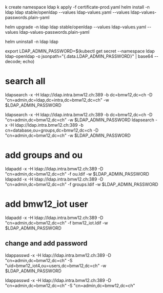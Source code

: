 
k create namespace ldap
k apply -f certificate-prod.yaml
helm install -n ldap ldap stable/openldap --values ldap-values.yaml --values ldap-values-passwords.plain-yaml

helm upgrade -n ldap ldap stable/openldap --values ldap-values.yaml --values ldap-values-passwords.plain-yaml


helm uninstall -n ldap ldap


export LDAP_ADMIN_PASSWORD=$(kubectl get secret --namespace ldap ldap-openldap -o jsonpath="{.data.LDAP_ADMIN_PASSWORD}" | base64 --decode; echo)
# search all
ldapsearch -x -H ldap://ldap.intra.bmw12.ch:389 -b dc=bmw12,dc=ch -D "cn=admin,dc=ldap,dc=intra,dc=bmw12,dc=ch" -w $LDAP_ADMIN_PASSWORD


ldapsearch -x -H ldap://ldap.intra.bmw12.ch:389 -b dc=bmw12,dc=ch -D "cn=admin,dc=bmw12,dc=ch" -w $LDAP_ADMIN_PASSWORD
ldapsearch -x -H ldap://ldap.intra.bmw12.ch:389 -b cn=database,ou=groups,dc=bmw12,dc=ch -D "cn=admin,dc=bmw12,dc=ch" -w $LDAP_ADMIN_PASSWORD


# add groups and ou
ldapadd -x -H ldap://ldap.intra.bmw12.ch:389 -D "cn=admin,dc=bmw12,dc=ch" -f ou.ldif -w $LDAP_ADMIN_PASSWORD
ldapadd -x -H ldap://ldap.intra.bmw12.ch:389 -D "cn=admin,dc=bmw12,dc=ch" -f groups.ldif -w $LDAP_ADMIN_PASSWORD


# add bmw12_iot user
ldapadd -x -H ldap://ldap.intra.bmw12.ch:389 -D "cn=admin,dc=bmw12,dc=ch" -f bmw12_iot.ldif -w $LDAP_ADMIN_PASSWORD

## change and add password
ldappasswd -x -H ldap://ldap.intra.bmw12.ch:389 -D "cn=admin,dc=bmw12,dc=ch" -S "uid=bmw12_iot4,ou=users,dc=bmw12,dc=ch"  -w $LDAP_ADMIN_PASSWORD

ldappasswd -x -H ldap://ldap.intra.bmw12.ch:389 -D "cn=admin,dc=bmw12,dc=ch" -S "cn=admin,dc=bmw12,dc=ch" 

